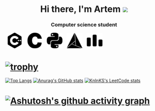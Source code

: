 <h1 align="center">Hi there, I'm Artem
<img src="https://github.com/blackcater/blackcater/raw/main/images/Hi.gif" height="32"/></h1>
<h3 align="center">Computer science student</h3>

<p>
  <img src="https://github.com/Artem2003OnToday/Artem2003OnToday/raw/main/pictures/cplusplus.svg" width="50" height="50" hspace="5">
  <img src="https://github.com/Artem2003OnToday/Artem2003OnToday/raw/main/pictures/c.svg" width="50" height="50" hspace="5">
  <img src="https://github.com/Artem2003OnToday/Artem2003OnToday/raw/main/pictures/python.svg" width="50" height="50" hspace="5">
  <img src="https://github.com/Artem2003OnToday/Artem2003OnToday/raw/main/pictures/cmake.svg" width="50" height="50" hspace="5">
  <img src="https://github.com/Artem2003OnToday/Artem2003OnToday/raw/main/pictures/codeforces.svg" width="50" height="50" hspace="5">
</p>

# [![trophy](https://github-profile-trophy.vercel.app/?username=Artem2003OnToday)](https://github.com/ryo-ma/github-profile-trophy)
[![Top Langs](https://github-readme-stats.vercel.app/api/top-langs/?username=Artem2003OnToday)](https://github.com/anuraghazra/github-readme-stats)
[![Anurag's GitHub stats](https://github-readme-stats.vercel.app/api?username=Artem2003OnToday)](https://github.com/anuraghazra/github-readme-stats)
[![KnlnKS's LeetCode stats](https://leetcode-stats-six.vercel.app/api?username=DartemO_o&theme=dark)](https://github.com/KnlnKS/leetcode-stats)

# [![Ashutosh's github activity graph](https://activity-graph.herokuapp.com/graph?username=Artem2003OnToday)](https://github.com/ashutosh00710/github-readme-activity-graph)

